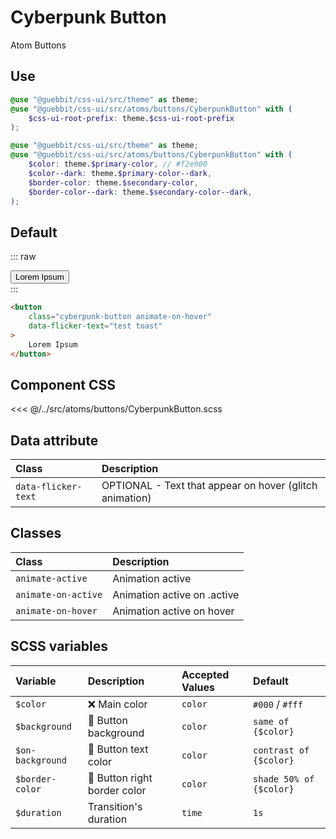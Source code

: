 # Cyberpunk Button
<Badge type="tip">Atom</Badge> <Badge type="info">Buttons</Badge>

## Use

```scss
@use "@guebbit/css-ui/src/theme" as theme;
@use "@guebbit/css-ui/src/atoms/buttons/CyberpunkButton" with (
    $css-ui-root-prefix: theme.$css-ui-root-prefix
);
```

```scss
@use "@guebbit/css-ui/src/theme" as theme;
@use "@guebbit/css-ui/src/atoms/buttons/CyberpunkButton" with (
    $color: theme.$primary-color, // #f2e900
    $color--dark: theme.$primary-color--dark,
    $border-color: theme.$secondary-color,
    $border-color--dark: theme.$secondary-color--dark,
);
```

## Default

::: raw
<div class="dev-section">
    <button
        class="cyberpunk-button animate-on-hover"
        data-flicker-text="test toast"
    >
        Lorem Ipsum
    </button>
</div>
:::

```html
<button
    class="cyberpunk-button animate-on-hover"
    data-flicker-text="test toast"
>
    Lorem Ipsum
</button>
```

## Component CSS

<<< @/../src/atoms/buttons/CyberpunkButton.scss


## Data attribute

| Class                  | Description                                             |
|:-----------------------|:--------------------------------------------------------|
| `data-flicker-text`    | OPTIONAL - Text that appear on hover (glitch animation) |

## Classes

| Class               | Description                 |
|:--------------------|:----------------------------|
| `animate-active`    | Animation active            |
| `animate-on-active` | Animation active on .active |
| `animate-on-hover`  | Animation active on hover   |

## SCSS variables

| Variable         | Description                                              | Accepted Values | Default                  |
|:-----------------|:---------------------------------------------------------|:----------------|:-------------------------|
| `$color`         | :x: Main color                                           | `color`         | `#000` / `#fff`          |
| `$background`    | :first_quarter_moon_with_face: Button background         | `color`         | `same of {$color}`       |
| `$on-background` | :first_quarter_moon_with_face: Button text color         | `color`         | `contrast of {$color}`   |
| `$border-color`  | :first_quarter_moon_with_face: Button right border color | `color`         | `shade 50% of {$color}`  |
| `$duration`      | Transition's duration                                    | `time`          | `1s`                     |

<style lang="scss">
@use "sass:color";
@use "../docs/theme" as theme;
@use "../src/atoms/buttons/CyberpunkButton" with (
    $css-ui-root-prefix: theme.$css-ui-root-prefix
);
</style>